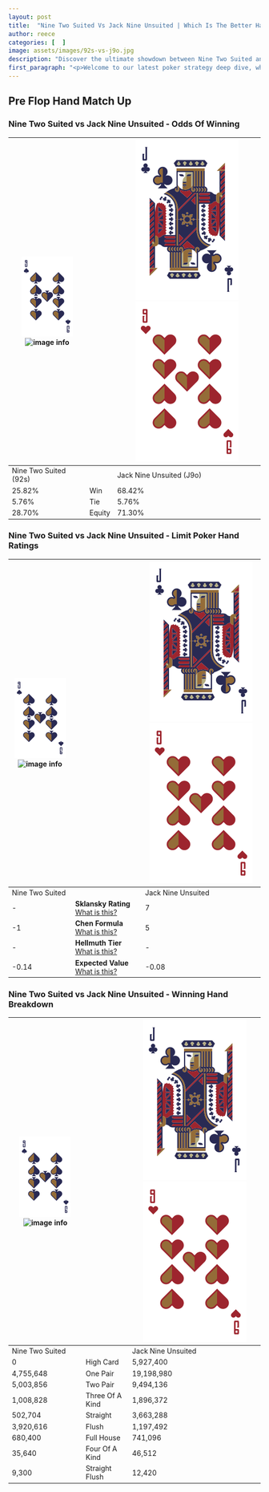 ```yaml
---
layout: post
title:  "Nine Two Suited Vs Jack Nine Unsuited | Which Is The Better Hand In Poker? A Complete Guide"
author: reece
categories: [  ]
image: assets/images/92s-vs-j9o.jpg
description: "Discover the ultimate showdown between Nine Two Suited and Jack Nine Unsuited in poker! Uncover the odds, strategies, and scenarios where one hand triumphs over the other. Get ready to up your poker game with this thrilling analysis."
first_paragraph: "<p>Welcome to our latest poker strategy deep dive, where we're pitting two distinct hands against each other in a high-stakes showdown: Nine Two Suited vs Jack Nine Unsuited.</p><p>In the dynamic world of poker, every decision counts, and knowing which hand holds the upper hand is key to your success at the table.</p><p>In this article, we'll dissect these two hands, explore the scenarios where one dominates the other, and equip you with the knowledge to make strategic choices that can tip the odds in your favor.</p><p>Get ready to unravel the intriguing dynamics of these poker hands and elevate your game to new heights.</p>"
---
```




[comment]: # (sp0)

## Pre Flop Hand Match Up

<div class="table hand-ratings" markdown="1"> 



### Nine Two Suited vs Jack Nine Unsuited - Odds Of Winning


    
| ![image info](assets/images/hand1/9.png) ![image info](assets/images/hand1/2s.png) |  | ![image info](assets/images/hand2/J.png) ![image info](assets/images/hand2/9o.png) |
| -------- | -------- | -------- |
| Nine Two Suited (92s) |  | Jack Nine Unsuited (J9o) |
| 25.82% | Win | 68.42% |
| 5.76% | Tie | 5.76% |
| 28.70% | Equity | 71.30% |




[comment]: # (sp1)



### Nine Two Suited vs Jack Nine Unsuited - Limit Poker Hand Ratings


    
| ![image info](assets/images/hand1/9.png) ![image info](assets/images/hand1/2s.png) |  | ![image info](assets/images/hand2/J.png) ![image info](assets/images/hand2/9o.png) |
| -------- | -------- | -------- |
| Nine Two Suited |  | Jack Nine Unsuited |
| - | **Sklansky Rating** [What is this?](/sklansky-rating-explained) | 7 |
| -1 | **Chen Formula** [What is this?](/chen-formula-explained) | 5 |
| - | **Hellmuth Tier** [What is this?](/Hellmuth-tier-explained) | - |
| -0.14 | **Expected Value** [What is this?](/expected-value-explained) | -0.08 |




[comment]: # (sp2)



### Nine Two Suited vs Jack Nine Unsuited - Winning Hand Breakdown


    
| ![image info](assets/images/hand1/9.png) ![image info](assets/images/hand1/2s.png) |  | ![image info](assets/images/hand2/J.png) ![image info](assets/images/hand2/9o.png) |
| -------- | -------- | -------- |
| Nine Two Suited |  | Jack Nine Unsuited |
| 0 | High Card | 5,927,400 |
| 4,755,648 | One Pair | 19,198,980 |
| 5,003,856 | Two Pair | 9,494,136 |
| 1,008,828 | Three Of A Kind | 1,896,372 |
| 502,704 | Straight | 3,663,288 |
| 3,920,616 | Flush | 1,197,492 |
| 680,400 | Full House | 741,096 |
| 35,640 | Four Of A Kind | 46,512 |
| 9,300 | Straight Flush | 12,420 |




[comment]: # (sp3)



</div>

[comment]: # (sp4)



[comment]: # (sp5)

